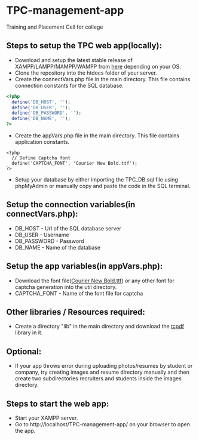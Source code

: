 # TPC-management-app
Training and Placement Cell for college

## Steps to setup the TPC web app(locally):
- Download and setup the latest stable release of XAMPP/LAMPP/MAMPP/WAMPP from [here](https://www.apachefriends.org/download.html) depending on your OS.
- Clone the repository into the htdocs folder of your server.
- Create the connectVars.php file in the main directory. This file contains connection constants for the SQL database.

```php
<?php
  define('DB_HOST', '');
  define('DB_USER', '');
  define('DB_PASSWORD', '');
  define('DB_NAME', '');
?>
```
- Create the appVars.php file in the main directory. This file contains application constants.
```
<?php
  // Define Captcha font
  define('CAPTCHA_FONT', 'Courier New Bold.ttf');
?>
```
- Setup your database by either importing the TPC_DB.sql file using phpMyAdmin or manually copy and paste the code in the SQL terminal.

## Setup the connection variables(in connectVars.php):
- DB_HOST - Url of the SQL database server
- DB_USER - Username
- DB_PASSWORD - Password
- DB_NAME - Name of the database

## Setup the app variables(in appVars.php):
- Download the font file([Courier New Bold.ttf](https://fontzone.net/font-details/courier-new-bold)) or any other font for captcha generation into the util directory.
- CAPTCHA_FONT - Name of the font file for captcha

## Other libraries / Resources required:
- Create a directory "lib"  in the main directory and download the [tcpdf](https://tcpdf.org/) library in it.

## Optional:
- If your app throws error during uploading photos/resumes by student or company, try creating images and resume directory manually and then create two subdirectories recruiters and students inside the images directory.

## Steps to start the web app:
- Start your XAMPP server.
- Go to http://localhost/TPC-management-app/ on your browser to open the app.
